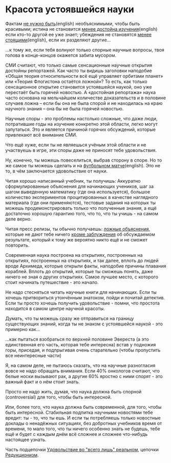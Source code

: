 # Красота устоявшейся науки
Фактам <a href="http://lesswrong.com/lw/or/joy_in_the_merely_real/">не нужно быть</a>(english) необъяснимыми, чтобы быть красивыми; истина не становится <a href="http://lesswrong.com/lw/os/joy_in_discovery/">менее достойна изучения</a>(english) если кто-то другой ее уже знает; убеждения не становятся <a href="http://lesswrong.com/lw/ou/if_you_demand_magic_magic_wont_help/">менее стоящими</a>(english), если их разделяют другие...

...к тому же, если тебя волнуют только спорные научные вопросы, твоя голова в конце-концов окажется забита мусором.

СМИ считают, что только самые сенсационные научные открытия достойны репортажей. Как часто ты видишь заголовки наподобие «Общая теория относительности всё ещё управляет орбитами планет» или «Теория Флогистона остаётся ложной»? То есть, как только сенсационное открытие становится устоявшейся наукой, оно уже перестаёт быть горячей новостью. А «достойная репортажа» наука часто основана на мельчайшем количестве доказательств и в половине случаев ложна – если бы она не была спорой и не находилась на краю научного знания – она бы не была горячей новостью.

Научные споры - это проблемы настолько сложные, что даже люди, потратившие годы на изучение конкретно этой области, легко могут запутаться. Это и является причиной горячих обсуждений, которые привлекают всё внимание СМИ.

Что ещё хуже, если ты не являешься учёным этой области и не участвуешь в игре, эти споры даже не приносят тебе удовольствия.

Ну, конечно, ты можешь повеселиться, выбрав сторону в споре. Но то же самое ты можешь сделать и на <a href="http://lesswrong.com/lw/mg/the_twoparty_swindle/">футбольном матче</a>(english). Это не то, в чём заключается удовольствие от науки.

Читая хорошо написанный учебник, ты получишь: Аккуратно сформулированные объяснения для начинающих учеников, шаг за шагом выведенную математику (где она используется), большое количество экспериментов процитированных в качестве наглядного материала (где они применяются), тестовые задания на которых ты можешь продемонстрировать только что полученные знания, а ещё достаточно хорошую гарантию того, что то, что ты учишь - на самом деле верно.

Читая пресс релизы, ты обычно получаешь: <a href="http://lesswrong.ru/w/%D0%9B%D0%B6%D0%B5%D0%BE%D0%B1%D1%8A%D1%8F%D1%81%D0%BD%D0%B5%D0%BD%D0%B8%D1%8F">ложные объяснения</a>, которые не дают тебе ничего <a href="http://lesswrong.ru/w/%D0%A3%D0%B3%D0%B0%D0%B4%D0%B0%D0%B9_%D1%81%D0%BB%D0%BE%D0%B2%D0%BE_%D0%B7%D0%B0%D0%B4%D1%83%D0%BC%D0%B0%D0%BD%D0%BD%D0%BE%D0%B5_%D1%83%D1%87%D0%B8%D1%82%D0%B5%D0%BB%D0%B5%D0%BC">кроме заблуждения</a> об обсуждаемом результате, который к тому же вероятно никто ещё и не сможет повторить.

Современная наука построена на открытиях, построенных на открытиях, построенных на открытиях, и так далее, вплоть до людей вроде Архимеда, которые открыли факты, наподобие причины плавания кораблей. Вплоть до открытий, которые ты сможешь понять, даже ничего не зная о других открытиях. Самое лучшее место, с которого стоит начинать путешествие - это начало.

Не надо стесняться читать научные книги для начинающих. Если ты хочешь притвориться утончённым знатоком, пойди и почитай детектив. Если ты просто хочешь получить удовольствие - помни, что простота находится в самом центре научной красоты.

Думать, что ты можешь сразу же отправиться на границу существующих знаний, когда ты не знаком с устоявшейся наукой - это примерно как...

...как пытаться взобраться по верхней половине Эвереста (а это единственная его часть, которая тебе интересна) встав у подножия горы, приседая, и подпрыгивая очень старательно (чтобы пропустить все неинтересные части)

Я, на самом деле, не пытаюсь сказать, что на научные разногласия вовсе не надо обращать внимания. Если 40% онкологов считают, что белые носки вызывают рак, а другие 60% яростно с ними спорят - это важный факт и о нём стоит знать.

Просто не надо жить, думая, что наука должна быть спорной (controversial) для того, чтобы быть интересной.

Или, более того, что наука должна быть современной, для того, чтобы быть интересной. Стабильная подпитка научными новостями тебе вредит: ты - то, что ты ешь. И если ты потребляешь только новостные доклады о ненадёжных ситуациях, без добротных учебников время от времени, то мало того, что ты ничего особенно знать не будешь, тебе ещё и будет с каждым днём всё сложнее и сложнее что-нибудь настоящее узнать.

Часть подцепочки <a href="http://wiki.lesswrong.com/wiki/Joy_in_the_Merely_Real">Удовольствие во "всего лишь" реальном</a>, цепочки <a href="http://wiki.lesswrong.com/wiki/Reductionism_%28sequence%29">Редукционизм</a>.
